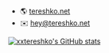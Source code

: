 - 🌎 [tereshko.net](https://tereshko.net)
- ✉️ [hey@tereshko.net](mailto:hey@tereshko.net)

[![xxtereshko's GitHub stats](https://github-readme-stats.vercel.app/api?username=xxtereshko)](https://github.com/anuraghazra/github-readme-stats)
